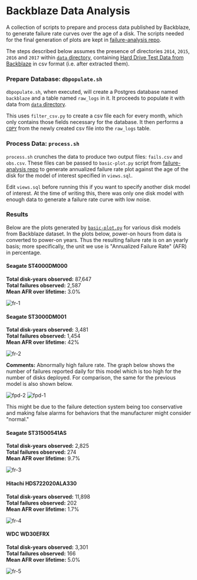 # Backblaze Data Analysis

A collection of scripts to prepare and process data published by Backblaze, to
generate failure rate curves over the age of a disk. The scripts needed for the
final generation of plots are kept in [failure-analysis repo][].

The steps described below assumes the presence of directories `2014`, `2015`,
`2016` and `2017` within [`data` directory][], containing [Hard Drive Test Data
from Backblaze][backblaze] in csv format (i.e. after extracted them).

[failure-analysis repo]: https://gitlab.com/johncf/failure-analysis
[`data` directory]: ./data
[backblaze]: https://www.backblaze.com/b2/hard-drive-test-data.html

### Prepare Database: `dbpopulate.sh`

`dbpopulate.sh`, when executed, will create a Postgres database named
`backblaze` and a table named `raw_logs` in it. It proceeds to populate it with
data from [`data` directory][].

This uses `filter_csv.py` to create a csv file each for every month, which only
contains those fields necessary for the database. It then performs a [`COPY`][]
from the newly created csv file into the `raw_logs` table.

[`COPY`]: https://www.postgresql.org/docs/current/static/sql-copy.html

### Process Data: `process.sh`

`process.sh` crunches the data to produce two output files: `fails.csv` and
`obs.csv`. These files can be passed to `basic-plot.py` script from
[failure-analysis repo][failure-analysis] to generate annualized failure rate plot
against the age of the disk for the model of interest specified in `views.sql`.

Edit `views.sql` before running this if you want to specify another disk model
of interest. At the time of writing this, there was only one disk model with
enough data to generate a failure rate curve with low noise.

[failure-analysis]: https://gitlab.com/johncf/failure-analysis

### Results

Below are the plots generated by [`basic-plot.py`][] for various disk models
from Backblaze dataset. In the plots below, power-on hours from data is
converted to power-on years. Thus the resulting failure rate is on an yearly
basis; more specifically, the unit we use is "Annualized Failure Rate" (AFR) in
percentage.

[`basic-plot.py`]: https://gitlab.com/johncf/failure-analysis/blob/master/basic-plot.py

#### Seagate ST4000DM000

**Total disk-years observed:** 87,647 <br>
**Total failures observed:** 2,587 <br>
**Mean AFR over lifetime:** 3.0%

![fr-1](https://i.imgur.com/NeEaTV4.png)

#### Seagate ST3000DM001

**Total disk-years observed:** 3,481 <br>
**Total failures observed:** 1,454 <br>
**Mean AFR over lifetime:** 42%

![fr-2](https://i.imgur.com/aK4yewa.png)

**Comments:** Abnormally high failure rate. The graph below shows the number of
failures reported daily for this model which is too high for the number of
disks deployed. For comparison, the same for the previous model is also shown
below.

![fpd-2](https://i.imgur.com/aQFithX.png)
![fpd-1](https://i.imgur.com/QLwuqOW.png)

This might be due to the failure detection system being too conservative and
making false alarms for behaviors that the manufacturer might consider
"normal."

#### Seagate ST31500541AS

**Total disk-years observed:** 2,825 <br>
**Total failures observed:** 274 <br>
**Mean AFR over lifetime:** 9.7%

![fr-3](https://i.imgur.com/qfrZDLN.png)

#### Hitachi HDS722020ALA330

**Total disk-years observed:** 11,898 <br>
**Total failures observed:** 202 <br>
**Mean AFR over lifetime:** 1.7%

![fr-4](https://i.imgur.com/zyWgfhT.png)

#### WDC WD30EFRX

**Total disk-years observed:** 3,301 <br>
**Total failures observed:** 166 <br>
**Mean AFR over lifetime:** 5.0%

![fr-5](https://i.imgur.com/9lcXpOm.png)
